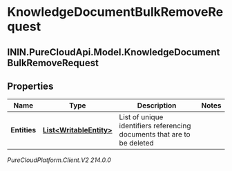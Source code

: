# KnowledgeDocumentBulkRemoveRequest

## ININ.PureCloudApi.Model.KnowledgeDocumentBulkRemoveRequest

## Properties

|Name | Type | Description | Notes|
|------------ | ------------- | ------------- | -------------|
| **Entities** | [**List&lt;WritableEntity&gt;**](WritableEntity) | List of unique identifiers referencing documents that are to be deleted | |



_PureCloudPlatform.Client.V2 214.0.0_
